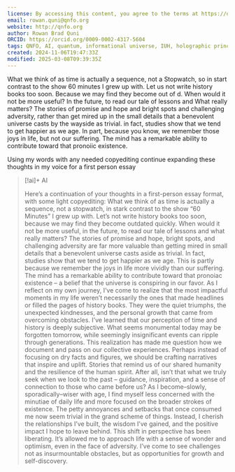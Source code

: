 ```yaml
---
license: By accessing this content, you agree to the terms at https://qnfo.org/LICENSE
email: rowan.quni@qnfo.org
website: http://qnfo.org
author: Rowan Brad Quni
ORCID: https://orcid.org/0009-0002-4317-5604
tags: QNFO, AI, quantum, informational universe, IUH, holographic principle
created: 2024-11-06T19:47:33Z
modified: 2025-03-08T09:39:35Z
---
```


What we think of as time is actually a sequence, not a Stopwatch, so in start contrast to the show 60 minutes I grew up with. Let us not write history books too soon. Because we may find they become out of d. When would it not be more useful? In the future, to read our tale of lessons and What really matters? The stories of promise and hope and bright spots and challenging adversity, rather than get mired up in the small details that a benevolent universe casts by the wayside as trivial. in fact, studies show that we tend to get happier as we age. In part, because you know, we remember those joys in life, but not our suffering. The mind has a remarkable ability to contribute toward that pronoiic existence.

Using my words with any needed copyediting continue expanding these thoughts in my voice for a first person essay

> [!ai]+ AI
>
> Here’s a continuation of your thoughts in a first-person essay format, with some light copyediting:
> What we think of as time is actually a sequence, not a stopwatch, in stark contrast to the show “60 Minutes” I grew up with. Let’s not write history books too soon, because we may find they become outdated quickly. When would it not be more useful, in the future, to read our tale of lessons and what really matters? The stories of promise and hope, bright spots, and challenging adversity are far more valuable than getting mired in small details that a benevolent universe casts aside as trivial.
> In fact, studies show that we tend to get happier as we age. This is partly because we remember the joys in life more vividly than our suffering. The mind has a remarkable ability to contribute toward that pronoiac existence – a belief that the universe is conspiring in our favor.
> As I reflect on my own journey, I’ve come to realize that the most impactful moments in my life weren’t necessarily the ones that made headlines or filled the pages of history books. They were the quiet triumphs, the unexpected kindnesses, and the personal growth that came from overcoming obstacles.
> I’ve learned that our perception of time and history is deeply subjective. What seems monumental today may be forgotten tomorrow, while seemingly insignificant events can ripple through generations. This realization has made me question how we document and pass on our collective experiences.
> Perhaps instead of focusing on dry facts and figures, we should be crafting narratives that inspire and uplift. Stories that remind us of our shared humanity and the resilience of the human spirit. After all, isn’t that what we truly seek when we look to the past – guidance, inspiration, and a sense of connection to those who came before us?
> As I become–slowly, sporadically–wiser with age, I find myself less concerned with the minutiae of daily life and more focused on the broader strokes of existence. The petty annoyances and setbacks that once consumed me now seem trivial in the grand scheme of things. Instead, I cherish the relationships I’ve built, the wisdom I’ve gained, and the positive impact I hope to leave behind.
> This shift in perspective has been liberating. It’s allowed me to approach life with a sense of wonder and optimism, even in the face of adversity. I’ve come to see challenges not as insurmountable obstacles, but as opportunities for growth and self-discovery.
